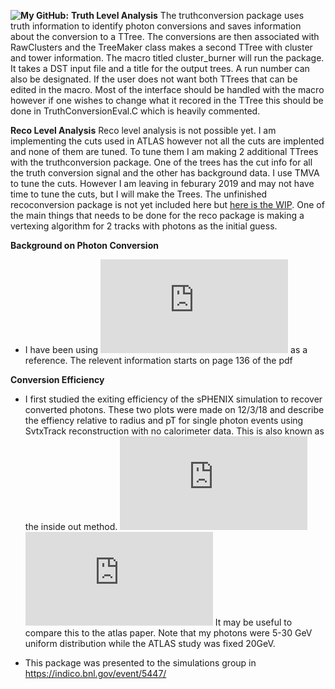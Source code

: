 **![My GitHub:](https://github.com/FrancescoVassalli/SinglePhoton/)**
**Truth Level Analysis**
The truthconversion package uses truth information to identify photon conversions and saves information about the conversion to a TTree. The conversions are then associated with RawClusters and the TreeMaker class makes a second TTree with cluster and tower information. The macro titled cluster_burner will run the package. It takes a DST input file and a title for the output trees. A run number can also be designated. If the user does not want both TTrees that can be edited in the macro. Most of the interface should be handled with the macro however if one wishes to change what it recored in the TTree this should be done in TruthConversionEval.C which is heavily commented. 

**Reco Level Analysis**
Reco level analysis is not possible yet. I am implementing the cuts used in ATLAS however not all the cuts are implented and none of them are tuned. To tune them I am making 2 additional TTrees with the truthconversion package. One of the trees has the cut info for all the truth conversion signal and the other has background data. I use TMVA to tune the cuts. However I am leaving in feburary 2019 and may not have time to tune the cuts, but I will make the Trees. The unfinished recoconversion package is not yet included here but [here is the WIP](https://github.com/FrancescoVassalli/SinglePhoton/tree/master/PhotonConversion). One of the main things that needs to be done for the reco package is making a vertexing algorithm for 2 tracks with photons as the initial guess.


**Background on Photon Conversion**
- I have been using ![this ATLAS paper](https://github.com/FrancescoVassalli/SinglePhoton/files/2742038/4layerRecopT.pdf) as a reference. The relevent information starts on page 136 of the pdf

**Conversion Efficiency** 
- I first studied the exiting efficiency of the sPHENIX simulation to recover converted photons. These two plots were made on 12/3/18 and describe the effiency relative to radius and pT for single photon events using SvtxTrack reconstruction with no calorimeter data. This is also known as the inside out method. 
![pT](https://github.com/FrancescoVassalli/SinglePhoton/files/2742038/4layerRecopT.pdf)
![radius](https://github.com/FrancescoVassalli/SinglePhoton/files/2742039/4layerRecoR.pdf)
It may be useful to compare this to the atlas paper.
Note that my photons were 5-30 GeV uniform distribution while the ATLAS study was fixed 20GeV.

- This package was presented to the simulations group in https://indico.bnl.gov/event/5447/
